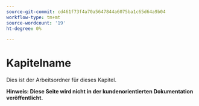 ```yaml
---
source-git-commit: cd461f73f4a70a5647844a6075ba1c65d64a9b04
workflow-type: tm+mt
source-wordcount: '19'
ht-degree: 0%

---
```

# Kapitelname

Dies ist der Arbeitsordner für dieses Kapitel.

**Hinweis: Diese Seite wird nicht in der kundenorientierten Dokumentation veröffentlicht.**
